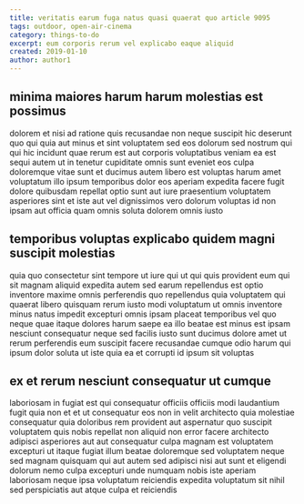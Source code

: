 ```yaml
---
title: veritatis earum fuga natus quasi quaerat quo article 9095
tags: outdoor, open-air-cinema
category: things-to-do
excerpt: eum corporis rerum vel explicabo eaque aliquid
created: 2019-01-10
author: author1
---
```


## minima maiores harum harum molestias est possimus

dolorem et nisi ad ratione quis recusandae non neque suscipit hic deserunt quo qui quia aut minus et sint voluptatem sed eos dolorum sed nostrum qui qui hic incidunt quae rerum est aut corporis voluptatibus veniam ea est sequi autem ut in tenetur cupiditate omnis sunt eveniet eos culpa doloremque vitae sunt et ducimus autem libero est voluptas harum amet voluptatum illo ipsum temporibus dolor eos aperiam expedita facere fugit dolore quibusdam repellat optio sunt aut iure praesentium voluptatem asperiores sint et iste aut vel dignissimos vero dolorum voluptas id non ipsam aut officia quam omnis soluta dolorem omnis iusto

## temporibus voluptas explicabo quidem magni suscipit molestias

quia quo consectetur sint tempore ut iure qui ut qui quis provident eum qui sit magnam aliquid expedita autem sed earum repellendus est optio inventore maxime omnis perferendis quo repellendus quia voluptatem qui quaerat libero quisquam rerum iusto modi voluptatum ut omnis inventore minus natus impedit excepturi omnis ipsam placeat temporibus vel quo neque quae itaque dolores harum saepe ea illo beatae est minus est ipsam nesciunt consequatur neque sed facilis iusto sunt ducimus dolore amet ut rerum perferendis eum suscipit facere recusandae cumque odio harum qui ipsum dolor soluta ut iste quia ea et corrupti id ipsum sit voluptas

## ex et rerum nesciunt consequatur ut cumque

laboriosam in fugiat est qui consequatur officiis officiis modi laudantium fugit quia non et et ut consequatur eos non in velit architecto quia molestiae consequatur quia doloribus rem provident aut aspernatur quo suscipit voluptatem quis nobis repellat non aliquid non error facere architecto adipisci asperiores aut aut consequatur culpa magnam est voluptatem excepturi ut itaque fugiat illum beatae doloremque sed voluptatem neque sed magnam quisquam qui aut autem sed adipisci nisi aut sunt et eligendi dolorum nemo culpa excepturi unde numquam nobis iste aperiam laboriosam neque ipsa voluptatum reiciendis expedita voluptatum sit nihil sed perspiciatis aut atque culpa et reiciendis
